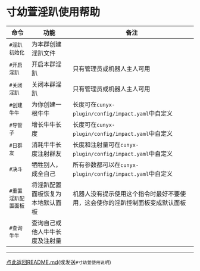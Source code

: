 # 寸幼萱淫趴使用帮助

|命令|功能|备注|
|-----|-------------|-------------|
|`#淫趴初始化`|为本群创建淫趴文件||
|`#开启淫趴`|开启本群淫趴|只有管理员或机器人主人可用|
|`#关闭淫趴`|关闭本群淫趴|只有管理员或机器人主人可用|
|`#创建牛牛`|为你创建一根牛牛|长度可在`cunyx-plugin/config/impact.yaml`中自定义|
|`#导管子`|增长牛牛长度|长度可在`cunyx-plugin/config/impact.yaml`中自定义|
|`#日群友`|消耗牛牛长度注射群友|长度和注射量可在`cunyx-plugin/config/impact.yaml`中自定义|
|`#决斗`|牺牲别人，成全自己|所有参数都可以在`cunyx-plugin/config/impact.yaml`中自定义|
|`#重置淫趴配置面板`|将淫趴配置面板恢复为本地默认面板|机器人没有提示使用这个指令时最好不要使用，这会使你的淫趴控制面板变成默认面板|
|`#查询牛牛`|查询自己或他人牛牛长度及注射量||
---

[点此返回README.md](https://gitee.com/cunyx/cunyx-plugin)(或发送`#寸幼萱使用说明`)